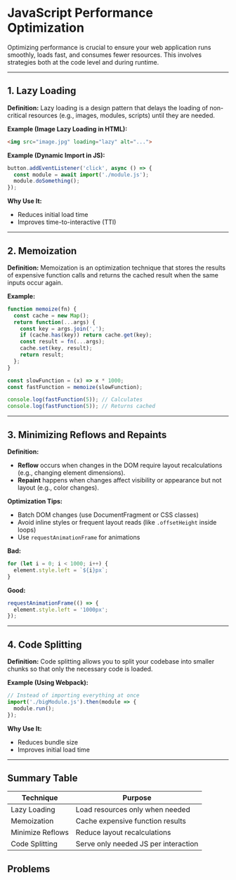 # JavaScript Performance Optimization

Optimizing performance is crucial to ensure your web application runs smoothly, loads fast, and consumes fewer resources. This involves strategies both at the code level and during runtime.

---

## 1. Lazy Loading

**Definition:**
Lazy loading is a design pattern that delays the loading of non-critical resources (e.g., images, modules, scripts) until they are needed.

**Example (Image Lazy Loading in HTML):**

```html
<img src="image.jpg" loading="lazy" alt="...">
```

**Example (Dynamic Import in JS):**

```js
button.addEventListener('click', async () => {
  const module = await import('./module.js');
  module.doSomething();
});
```

**Why Use It:**

* Reduces initial load time
* Improves time-to-interactive (TTI)

---

## 2. Memoization

**Definition:**
Memoization is an optimization technique that stores the results of expensive function calls and returns the cached result when the same inputs occur again.

**Example:**

```js
function memoize(fn) {
  const cache = new Map();
  return function(...args) {
    const key = args.join(',');
    if (cache.has(key)) return cache.get(key);
    const result = fn(...args);
    cache.set(key, result);
    return result;
  };
}

const slowFunction = (x) => x * 1000;
const fastFunction = memoize(slowFunction);

console.log(fastFunction(5)); // Calculates
console.log(fastFunction(5)); // Returns cached
```

---

## 3. Minimizing Reflows and Repaints

**Definition:**

* **Reflow** occurs when changes in the DOM require layout recalculations (e.g., changing element dimensions).
* **Repaint** happens when changes affect visibility or appearance but not layout (e.g., color changes).

**Optimization Tips:**

* Batch DOM changes (use DocumentFragment or CSS classes)
* Avoid inline styles or frequent layout reads (like `.offsetHeight` inside loops)
* Use `requestAnimationFrame` for animations

**Bad:**

```js
for (let i = 0; i < 1000; i++) {
  element.style.left = `${i}px`;
}
```

**Good:**

```js
requestAnimationFrame(() => {
  element.style.left = '1000px';
});
```

---

## 4. Code Splitting

**Definition:**
Code splitting allows you to split your codebase into smaller chunks so that only the necessary code is loaded.

**Example (Using Webpack):**

```js
// Instead of importing everything at once
import('./bigModule.js').then(module => {
  module.run();
});
```

**Why Use It:**

* Reduces bundle size
* Improves initial load time

---

## Summary Table

| Technique        | Purpose                              |
| ---------------- | ------------------------------------ |
| Lazy Loading     | Load resources only when needed      |
| Memoization      | Cache expensive function results     |
| Minimize Reflows | Reduce layout recalculations         |
| Code Splitting   | Serve only needed JS per interaction |

## Problems
